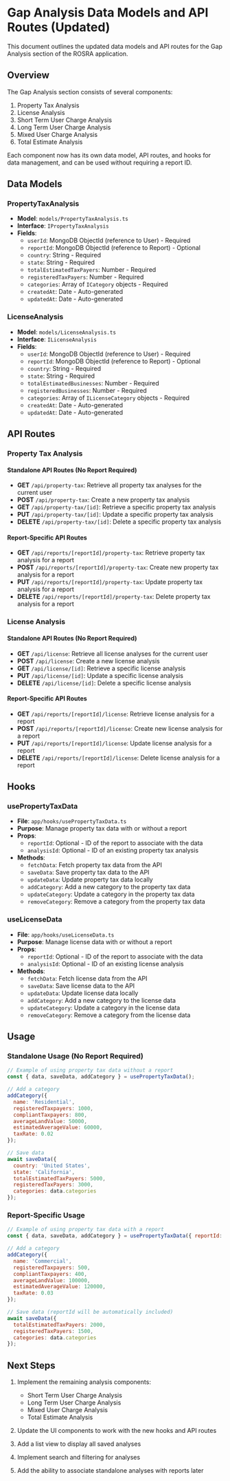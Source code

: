 # Gap Analysis Data Models and API Routes (Updated)

This document outlines the updated data models and API routes for the Gap Analysis section of the ROSRA application.

## Overview

The Gap Analysis section consists of several components:

1. Property Tax Analysis
2. License Analysis
3. Short Term User Charge Analysis
4. Long Term User Charge Analysis
5. Mixed User Charge Analysis
6. Total Estimate Analysis

Each component now has its own data model, API routes, and hooks for data management, and can be used without requiring a report ID.

## Data Models

### PropertyTaxAnalysis

- **Model**: `models/PropertyTaxAnalysis.ts`
- **Interface**: `IPropertyTaxAnalysis`
- **Fields**:
  - `userId`: MongoDB ObjectId (reference to User) - Required
  - `reportId`: MongoDB ObjectId (reference to Report) - Optional
  - `country`: String - Required
  - `state`: String - Required
  - `totalEstimatedTaxPayers`: Number - Required
  - `registeredTaxPayers`: Number - Required
  - `categories`: Array of `ICategory` objects - Required
  - `createdAt`: Date - Auto-generated
  - `updatedAt`: Date - Auto-generated

### LicenseAnalysis

- **Model**: `models/LicenseAnalysis.ts`
- **Interface**: `ILicenseAnalysis`
- **Fields**:
  - `userId`: MongoDB ObjectId (reference to User) - Required
  - `reportId`: MongoDB ObjectId (reference to Report) - Optional
  - `country`: String - Required
  - `state`: String - Required
  - `totalEstimatedBusinesses`: Number - Required
  - `registeredBusinesses`: Number - Required
  - `categories`: Array of `ILicenseCategory` objects - Required
  - `createdAt`: Date - Auto-generated
  - `updatedAt`: Date - Auto-generated

## API Routes

### Property Tax Analysis

#### Standalone API Routes (No Report Required)

- **GET** `/api/property-tax`: Retrieve all property tax analyses for the current user
- **POST** `/api/property-tax`: Create a new property tax analysis
- **GET** `/api/property-tax/[id]`: Retrieve a specific property tax analysis
- **PUT** `/api/property-tax/[id]`: Update a specific property tax analysis
- **DELETE** `/api/property-tax/[id]`: Delete a specific property tax analysis

#### Report-Specific API Routes

- **GET** `/api/reports/[reportId]/property-tax`: Retrieve property tax analysis for a report
- **POST** `/api/reports/[reportId]/property-tax`: Create new property tax analysis for a report
- **PUT** `/api/reports/[reportId]/property-tax`: Update property tax analysis for a report
- **DELETE** `/api/reports/[reportId]/property-tax`: Delete property tax analysis for a report

### License Analysis

#### Standalone API Routes (No Report Required)

- **GET** `/api/license`: Retrieve all license analyses for the current user
- **POST** `/api/license`: Create a new license analysis
- **GET** `/api/license/[id]`: Retrieve a specific license analysis
- **PUT** `/api/license/[id]`: Update a specific license analysis
- **DELETE** `/api/license/[id]`: Delete a specific license analysis

#### Report-Specific API Routes

- **GET** `/api/reports/[reportId]/license`: Retrieve license analysis for a report
- **POST** `/api/reports/[reportId]/license`: Create new license analysis for a report
- **PUT** `/api/reports/[reportId]/license`: Update license analysis for a report
- **DELETE** `/api/reports/[reportId]/license`: Delete license analysis for a report

## Hooks

### usePropertyTaxData

- **File**: `app/hooks/usePropertyTaxData.ts`
- **Purpose**: Manage property tax data with or without a report
- **Props**:
  - `reportId`: Optional - ID of the report to associate with the data
  - `analysisId`: Optional - ID of an existing property tax analysis
- **Methods**:
  - `fetchData`: Fetch property tax data from the API
  - `saveData`: Save property tax data to the API
  - `updateData`: Update property tax data locally
  - `addCategory`: Add a new category to the property tax data
  - `updateCategory`: Update a category in the property tax data
  - `removeCategory`: Remove a category from the property tax data

### useLicenseData

- **File**: `app/hooks/useLicenseData.ts`
- **Purpose**: Manage license data with or without a report
- **Props**:
  - `reportId`: Optional - ID of the report to associate with the data
  - `analysisId`: Optional - ID of an existing license analysis
- **Methods**:
  - `fetchData`: Fetch license data from the API
  - `saveData`: Save license data to the API
  - `updateData`: Update license data locally
  - `addCategory`: Add a new category to the license data
  - `updateCategory`: Update a category in the license data
  - `removeCategory`: Remove a category from the license data

## Usage

### Standalone Usage (No Report Required)

```jsx
// Example of using property tax data without a report
const { data, saveData, addCategory } = usePropertyTaxData();

// Add a category
addCategory({
  name: 'Residential',
  registeredTaxpayers: 1000,
  compliantTaxpayers: 800,
  averageLandValue: 50000,
  estimatedAverageValue: 60000,
  taxRate: 0.02
});

// Save data
await saveData({
  country: 'United States',
  state: 'California',
  totalEstimatedTaxPayers: 5000,
  registeredTaxPayers: 3000,
  categories: data.categories
});
```

### Report-Specific Usage

```jsx
// Example of using property tax data with a report
const { data, saveData, addCategory } = usePropertyTaxData({ reportId: 'report-id-123' });

// Add a category
addCategory({
  name: 'Commercial',
  registeredTaxpayers: 500,
  compliantTaxpayers: 400,
  averageLandValue: 100000,
  estimatedAverageValue: 120000,
  taxRate: 0.03
});

// Save data (reportId will be automatically included)
await saveData({
  totalEstimatedTaxPayers: 2000,
  registeredTaxPayers: 1500,
  categories: data.categories
});
```

## Next Steps

1. Implement the remaining analysis components:
   - Short Term User Charge Analysis
   - Long Term User Charge Analysis
   - Mixed User Charge Analysis
   - Total Estimate Analysis

2. Update the UI components to work with the new hooks and API routes

3. Add a list view to display all saved analyses

4. Implement search and filtering for analyses

5. Add the ability to associate standalone analyses with reports later 
